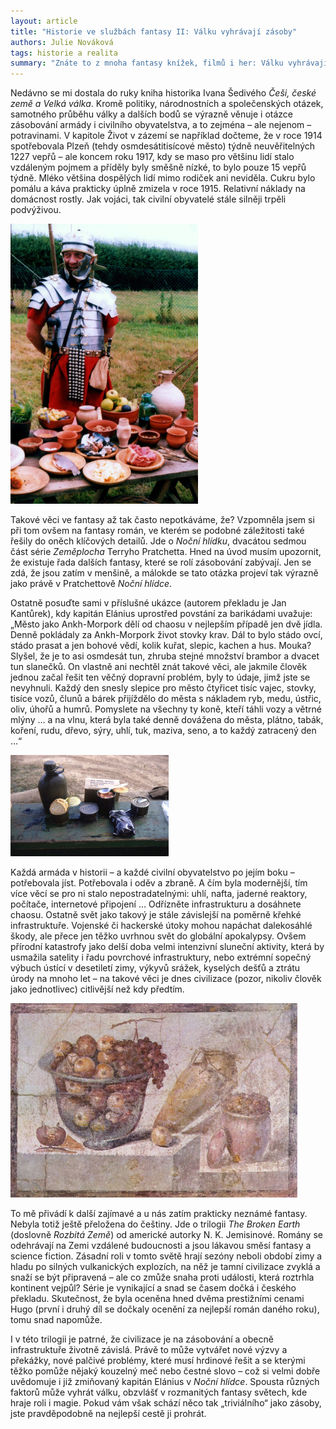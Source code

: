 ```yaml
---
layout: article
title: "Historie ve služ­bách fantasy II: Válku vyhrávají zásoby"
authors: Julie Nováková
tags: historie a realita
summary: "Znáte to z mnoha fantasy knížek, filmů i her: Válku vyhrávají hrdinové / čestní lidé / čarodějové / majitelé kouzelných mečů / větší armády. Je to různé, ale všimněte si, že jedna položka hrající v reálném světě zcela klíčovou roli tam často schází: zásobování. Bez zásob přitom nepochoduje žádná (živá, nemrtvé typu zombies nebo white walkers teď ponechme stranou) armáda. Nedostatek zásob znamená únavu, nemoci, dezerci, úpadek disciplíny … Není to ostatně základ pro pořádně dramatické hraní – nebo psaní?"
---
```


Nedávno se mi dostala do ruky kniha historika Ivana Šedivého _Češi, české země a Velká válka_. Kromě politiky, národnostních a společenských otázek, samotného průběhu války a dalších bodů se výrazně věnuje i otázce zásobování armády i civilního obyvatelstva, a to zejména – ale nejenom – potravinami. V kapitole Život v zázemí se například dočteme, že v roce 1914 spotřebovala Plzeň (tehdy osmdesátitisícové město) týdně neuvěřitelných 1227 vepřů – ale koncem roku 1917, kdy se maso pro většinu lidí stalo vzdáleným pojmem a příděly byly směšně nízké, to bylo pouze 15 vepřů týdně. Mléko většina dospělých lidí mimo rodiček ani neviděla. Cukru bylo pomálu a káva prakticky úplně zmizela v roce 1915. Relativní náklady na domácnost rostly. Jak vojáci, tak civilní obyvatelé stále silněji trpěli podvýživou.

![Dun.can, <a href="https://creativecommons.org/licenses/by/2.0/">cc by 2.0</a> (Zdroj: <a href="https://www.flickr.com/photos/duncanh1/5111325269">flickr.com</a>)](5111325269-356991db9f-opt.jpg)

Takové věci ve fantasy až tak často nepotkáváme, že? Vzpomněla jsem si při tom ovšem na fantasy román, ve kterém se podobné záležitosti také řešily do oněch klíčových detailů. Jde o _Noční hlídku_, dvacátou sedmou část série _Zeměplocha_ Terryho Pratchetta. Hned na úvod musím upozornit, že existuje řada dalších fantasy, které se rolí zásobování zabývají. Jen se zdá, že jsou zatím v menšině, a málokde se tato otázka projeví tak výrazně jako právě v Pratchettově _Noční hlídce_.

Ostatně posuďte sami v příslušné ukázce (autorem překladu je Jan Kantůrek), kdy kapitán Elánius uprostřed povstání za barikádami uvažuje: „Město jako Ankh-Morpork dělí od chaosu v nejlepším případě jen dvě jídla. Denně pokládaly za Ankh-Morpork život stovky krav. Dál to bylo stádo ovcí, stádo prasat a jen bohové vědí, kolik kuřat, slepic, kachen a hus. Mouka? Slyšel, že je to asi osmdesát tun, zhruba stejné množství brambor a dvacet tun slanečků. On vlastně ani nechtěl znát takové věci, ale jakmile člověk jednou začal řešit ten věčný dopravní problém, byly to údaje, jimž jste se nevyhnuli. Každý den snesly slepice pro město čtyřicet tisíc vajec, stovky, tisíce vozů, člunů a bárek přijíždělo do města s nákladem ryb, medu, ústřic, oliv, úhořů a humrů. Pomyslete na všechny ty koně, kteří táhli vozy a větrné mlýny … a na vlnu, která byla také denně dovážena do města, plátno, tabák, koření, rudu, dřevo, sýry, uhlí, tuk, maziva, seno, a to každý zatracený den …“

![Paul Mashburn, <a href="https://creativecommons.org/licenses/by/2.0/deed.en">cc by 2.0</a> (Zdroj: <a href="https://commons.wikimedia.org/wiki/File:Crations.jpg">Wiki Commons</a>)](800px-crations-opt.jpg)

Každá armáda v historii – a každé civilní obyvatelstvo po jejím boku – potřebovala jíst. Potřebovala i oděv a zbraně. A čím byla modernější, tím více věcí se pro ni stalo nepostradatelnými: uhlí, nafta, jaderné reaktory, počítače, internetové připojení … Odřízněte infrastrukturu a dosáhnete chaosu. Ostatně svět jako takový je stále závislejší na poměrně křehké infrastruktuře. Vojenské či hackerské útoky mohou napáchat dalekosáhlé škody, ale přece jen těžko uvrhnou svět do globální apokalypsy. Ovšem přírodní katastrofy jako delší doba velmi intenzivní sluneční aktivity, která by usmažila satelity i řadu povrchové infrastruktury, nebo extrémní sopečný výbuch ústící v desetiletí zimy, výkyvů srážek, kyselých dešťů a ztrátu úrody na mnoho let – na takové věci je dnes civilizace (pozor, nikoliv člověk jako jednotlivec) citlivější než kdy předtím.

![](1024px-pompejanischer-opt.jpg)

To mě přivádí k další zajímavé a u nás zatím prakticky neznámé fantasy. Nebyla totiž ještě přeložena do češtiny. Jde o trilogii _The Broken Earth_ (doslovně _Rozbitá Země_) od americké autorky N. K. Jemisinové. Romány se odehrávají na Zemi vzdálené budoucnosti a jsou lákavou směsí fantasy a science fiction. Zásadní roli v tomto světě hrají sezóny neboli období zimy a hladu po silných vulkanických explozích, na něž je tamní civilizace zvyklá a snaží se být připravená – ale co zmůže snaha proti události, která roztrhla kontinent vejpůl? Série je vynikající a snad se časem dočká i českého překladu. Skutečnost, že byla oceněna hned dvěma prestižními cenami Hugo (první i druhý díl se dočkaly ocenění za nejlepší román daného roku), tomu snad napomůže.

I v této trilogii je patrné, že civilizace je na zásobování a obecně infrastruktuře životně závislá. Právě to může vytvářet nové výzvy a překážky, nové palčivé problémy, které musí hrdinové řešit a se kterými těžko pomůže nějaký kouzelný meč nebo čestné slovo – což si velmi dobře uvědomuje i již zmiňovaný kapitán Elánius v _Noční hlídce_. Spousta různých faktorů může vyhrát válku, obzvlášť v rozmanitých fantasy světech, kde hraje roli i magie. Pokud vám však schází něco tak „triviálního“ jako zásoby, jste pravděpodobně na nejlepší cestě ji prohrát.
